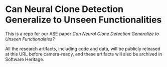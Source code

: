# Can Neural Clone Detection Generalize to Unseen Functionalities

This is a repo for our ASE paper *Can Neural Clone Detection Generalize to Unseen Functionalities?*

All the research artifacts, including code and data, will be publicly released at this URL before camera-ready, and these artifacts will also be archived in Software Heritage.
